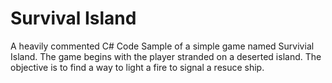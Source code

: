 Survival Island
===============

A heavily commented C# Code Sample of a simple game named Survivial Island. 
The game begins with the player stranded on a deserted island. 
The objective is to find a way to light a fire to signal a resuce ship. 
